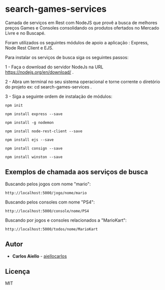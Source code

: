 # search-games-services

Camada de serviços em Rest com NodeJS que provê a busca de melhores preços Games e Consoles consolidando os produtos ofertados no 
Mercado Livre e no Buscapé.

Foram utilizados os seguintes módulos de apoio a aplicação : Express, Node Rest Client e EJS.

Para instalar os serviços de busca siga os seguintes passos:

1 - Faça o download do servidor NodeJs na URL https://nodejs.org/en/download/ .

2 - Abra um terminal no seu sistema operacional e torne corrente o diretório do projeto ex: cd search-games-services .

3 - Siga a seguinte ordem de instalação de módulos:
```
npm init

npm install express --save

npm install -g nodemon

npm install node-rest-client --save

npm install ejs --save

npm install consign --save

npm install winston --save

```

## Exemplos de chamada aos serviços de busca

Buscando pelos jogos com nome "mario":

```
http://localhost:5000/jogo/nome/mario
```

Buscando pelos consoles com nome "PS4":

```
http://localhost:5000/console/nome/PS4
```
Buscando por jogos e consoles relacionados a "MarioKart":

```
http://localhost:5000/todos/nome/MarioKart

```
## Autor

* **Carlos Aiello** - [aiellocarlos](https://github.com/aiellocarlos)

## Licença

MIT 
